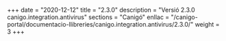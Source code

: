 +++
date        = "2020-12-12"
title       = "2.3.0"
description = "Versió 2.3.0 canigo.integration.antivirus"
sections    = "Canigó"
enllac		= "/canigo-portal/documentacio-llibreries/canigo.integration.antivirus/2.3.0/"
weight		= 3
+++
